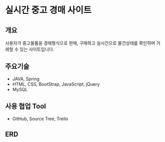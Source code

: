 # 실시간 중고 경매 사이트

## 개요

사용자가 중고물품을 경매형식으로 판매, 구매하고 실시간으로 물건상태를 확인하며 거래할 수 있는 사이트입니다.

## 주요기술

* JAVA, Spring
* HTML, CSS, BootStrap, JavaScript, jQuery
* MySQL

## 사용 협업 Tool

* GitHub, Source Tree, Trello

## ERD

